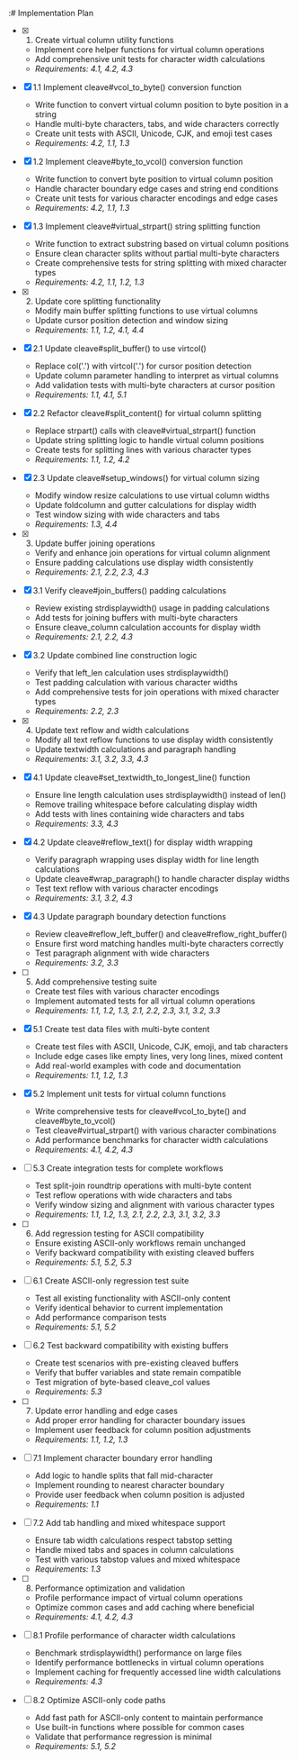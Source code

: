 :# Implementation Plan

- [x] 1. Create virtual column utility functions
  - Implement core helper functions for virtual column operations
  - Add comprehensive unit tests for character width calculations
  - _Requirements: 4.1, 4.2, 4.3_

- [x] 1.1 Implement cleave#vcol_to_byte() conversion function
  - Write function to convert virtual column position to byte position in a string
  - Handle multi-byte characters, tabs, and wide characters correctly
  - Create unit tests with ASCII, Unicode, CJK, and emoji test cases
  - _Requirements: 4.2, 1.1, 1.3_

- [x] 1.2 Implement cleave#byte_to_vcol() conversion function
  - Write function to convert byte position to virtual column position
  - Handle character boundary edge cases and string end conditions
  - Create unit tests for various character encodings and edge cases
  - _Requirements: 4.2, 1.1, 1.3_

- [x] 1.3 Implement cleave#virtual_strpart() string splitting function
  - Write function to extract substring based on virtual column positions
  - Ensure clean character splits without partial multi-byte characters
  - Create comprehensive tests for string splitting with mixed character types
  - _Requirements: 4.2, 1.1, 1.2, 1.3_

- [x] 2. Update core splitting functionality
  - Modify main buffer splitting functions to use virtual columns
  - Update cursor position detection and window sizing
  - _Requirements: 1.1, 1.2, 4.1, 4.4_

- [x] 2.1 Update cleave#split_buffer() to use virtcol()
  - Replace col('.') with virtcol('.') for cursor position detection
  - Update column parameter handling to interpret as virtual columns
  - Add validation tests with multi-byte characters at cursor position
  - _Requirements: 1.1, 4.1, 5.1_

- [x] 2.2 Refactor cleave#split_content() for virtual column splitting
  - Replace strpart() calls with cleave#virtual_strpart() function
  - Update string splitting logic to handle virtual column positions
  - Create tests for splitting lines with various character types
  - _Requirements: 1.1, 1.2, 4.2_

- [x] 2.3 Update cleave#setup_windows() for virtual column sizing
  - Modify window resize calculations to use virtual column widths
  - Update foldcolumn and gutter calculations for display width
  - Test window sizing with wide characters and tabs
  - _Requirements: 1.3, 4.4_

- [x] 3. Update buffer joining operations
  - Verify and enhance join operations for virtual column alignment
  - Ensure padding calculations use display width consistently
  - _Requirements: 2.1, 2.2, 2.3, 4.3_

- [x] 3.1 Verify cleave#join_buffers() padding calculations
  - Review existing strdisplaywidth() usage in padding calculations
  - Add tests for joining buffers with multi-byte characters
  - Ensure cleave_column calculation accounts for display width
  - _Requirements: 2.1, 2.2, 4.3_

- [x] 3.2 Update combined line construction logic
  - Verify that left_len calculation uses strdisplaywidth()
  - Test padding calculation with various character widths
  - Add comprehensive tests for join operations with mixed character types
  - _Requirements: 2.2, 2.3_

- [x] 4. Update text reflow and width calculations
  - Modify all text reflow functions to use display width consistently
  - Update textwidth calculations and paragraph handling
  - _Requirements: 3.1, 3.2, 3.3, 4.3_

- [x] 4.1 Update cleave#set_textwidth_to_longest_line() function
  - Ensure line length calculation uses strdisplaywidth() instead of len()
  - Remove trailing whitespace before calculating display width
  - Add tests with lines containing wide characters and tabs
  - _Requirements: 3.3, 4.3_

- [x] 4.2 Update cleave#reflow_text() for display width wrapping
  - Verify paragraph wrapping uses display width for line length calculations
  - Update cleave#wrap_paragraph() to handle character display widths
  - Test text reflow with various character encodings
  - _Requirements: 3.1, 3.2, 4.3_

- [x] 4.3 Update paragraph boundary detection functions
  - Review cleave#reflow_left_buffer() and cleave#reflow_right_buffer()
  - Ensure first word matching handles multi-byte characters correctly
  - Test paragraph alignment with wide characters
  - _Requirements: 3.2, 3.3_

- [ ] 5. Add comprehensive testing suite
  - Create test files with various character encodings
  - Implement automated tests for all virtual column operations
  - _Requirements: 1.1, 1.2, 1.3, 2.1, 2.2, 2.3, 3.1, 3.2, 3.3_

- [x] 5.1 Create test data files with multi-byte content
  - Create test files with ASCII, Unicode, CJK, emoji, and tab characters
  - Include edge cases like empty lines, very long lines, mixed content
  - Add real-world examples with code and documentation
  - _Requirements: 1.1, 1.2, 1.3_

- [x] 5.2 Implement unit tests for virtual column functions
  - Write comprehensive tests for cleave#vcol_to_byte() and cleave#byte_to_vcol()
  - Test cleave#virtual_strpart() with various character combinations
  - Add performance benchmarks for character width calculations
  - _Requirements: 4.1, 4.2, 4.3_

- [ ] 5.3 Create integration tests for complete workflows
  - Test split-join roundtrip operations with multi-byte content
  - Test reflow operations with wide characters and tabs
  - Verify window sizing and alignment with various character types
  - _Requirements: 1.1, 1.2, 1.3, 2.1, 2.2, 2.3, 3.1, 3.2, 3.3_

- [ ] 6. Add regression testing for ASCII compatibility
  - Ensure existing ASCII-only workflows remain unchanged
  - Verify backward compatibility with existing cleaved buffers
  - _Requirements: 5.1, 5.2, 5.3_

- [ ] 6.1 Create ASCII-only regression test suite
  - Test all existing functionality with ASCII-only content
  - Verify identical behavior to current implementation
  - Add performance comparison tests
  - _Requirements: 5.1, 5.2_

- [ ] 6.2 Test backward compatibility with existing buffers
  - Create test scenarios with pre-existing cleaved buffers
  - Verify that buffer variables and state remain compatible
  - Test migration of byte-based cleave_col values
  - _Requirements: 5.3_

- [ ] 7. Update error handling and edge cases
  - Add proper error handling for character boundary issues
  - Implement user feedback for column position adjustments
  - _Requirements: 1.1, 1.2, 1.3_

- [ ] 7.1 Implement character boundary error handling
  - Add logic to handle splits that fall mid-character
  - Implement rounding to nearest character boundary
  - Provide user feedback when column position is adjusted
  - _Requirements: 1.1_

- [ ] 7.2 Add tab handling and mixed whitespace support
  - Ensure tab width calculations respect tabstop setting
  - Handle mixed tabs and spaces in column calculations
  - Test with various tabstop values and mixed whitespace
  - _Requirements: 1.3_

- [ ] 8. Performance optimization and validation
  - Profile performance impact of virtual column operations
  - Optimize common cases and add caching where beneficial
  - _Requirements: 4.1, 4.2, 4.3_

- [ ] 8.1 Profile performance of character width calculations
  - Benchmark strdisplaywidth() performance on large files
  - Identify performance bottlenecks in virtual column operations
  - Implement caching for frequently accessed line width calculations
  - _Requirements: 4.3_

- [ ] 8.2 Optimize ASCII-only code paths
  - Add fast path for ASCII-only content to maintain performance
  - Use built-in functions where possible for common cases
  - Validate that performance regression is minimal
  - _Requirements: 5.1, 5.2_